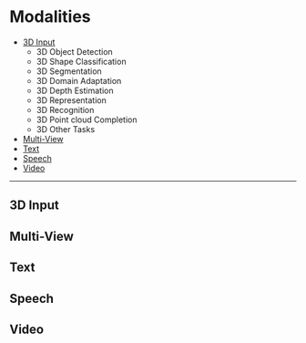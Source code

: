 # Modalities
* [3D Input](#3d-input)
  *  3D Object Detection
  *  3D Shape Classification
  *  3D Segmentation
  *  3D Domain Adaptation
  *  3D Depth Estimation
  *  3D Representation
  *  3D Recognition
  *  3D Point cloud Completion
  *  3D Other Tasks
* [Multi-View](#multi-view)
* [Text](#text)
* [Speech](#speech)
* [Video](#video)
---
## 3D Input

## Multi-View

## Text

## Speech

## Video



